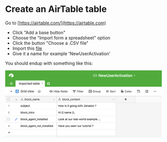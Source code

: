 # Create an AirTable table

Go to [https://airtable.com/](https://airtable.com)

- Click "Add a base button"
- Choose the "Import form a spreadsheet" option
- Click the button "Choose a .CSV file"
- Import this [file](/doc/airtable-dump.csv)
- Give it a name for example 'NewUserActivation'

You should endup with something like this:

![airtable table preview](/doc/images/airtable-table.png)